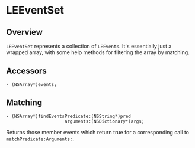 LEEventSet
==========

Overview
--------

`LEEventSet` represents a collection of `LEEvent`s. It's essentially just a wrapped array, with some help methods for filtering the array by matching.

Accessors
---------

    - (NSArray*)events;

Matching
--------

    - (NSArray*)findEventsPredicate:(NSString*)pred
                          arguments:(NSDictionary*)args;

Returns those member events which return true for a corresponding call to `matchPredicate:Arguments:`.